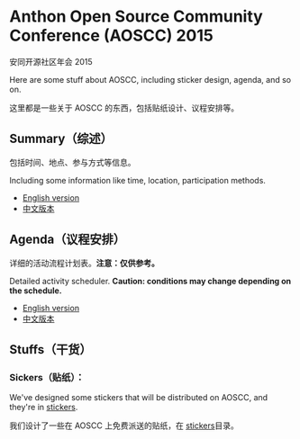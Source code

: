 # Anthon Open Source Community Conference (AOSCC) 2015

安同开源社区年会 2015

Here are some stuff about AOSCC, including sticker design, agenda, and so on.

这里都是一些关于 AOSCC 的东西，包括贴纸设计、议程安排等。

## Summary（综述）

包括时间、地点、参与方式等信息。

Including some information like time, location, participation methods.

- [English version](summary-en.md)
- [中文版本](summary-cn.md)

## Agenda（议程安排）

详细的活动流程计划表。**注意：仅供参考。**

Detailed activity scheduler. **Caution: conditions may change depending on the schedule.**

- [English version](agenda-en.md)
- [中文版本](agenda-cn.md)

## Stuffs（干货）

### Sickers（贴纸）：

We've designed some stickers that will be distributed on AOSCC, and they're in [stickers](stickers).

我们设计了一些在 AOSCC 上免费派送的贴纸，在 [stickers](stickers)目录。
